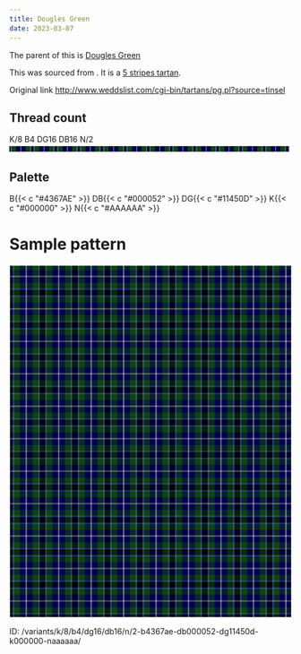 ```yaml
---
title: Dougles Green
date: 2023-03-07
---
```

The parent of this is [Dougles Green](/tartans/k/8/b4/dg16/db16/n/2/)


This was sourced from <no value>.  It is a [5 stripes tartan](/stripes/stripes5/).

Original link http://www.weddslist.com/cgi-bin/tartans/pg.pl?source=tinsel

## Thread count
K/8 B4 DG16 DB16 N/2
![Sett](sett.png)

## Palette
B{{< c "#4367AE" >}} DB{{< c "#000052" >}} DG{{< c "#11450D" >}} K{{< c "#000000" >}} N{{< c "#AAAAAA" >}}

# Sample pattern

![Tartan detail](tartan.png "K/8 B4 DG16 DB16 N/2 tartan")

ID: /variants/k/8/b4/dg16/db16/n/2-b4367ae-db000052-dg11450d-k000000-naaaaaa/